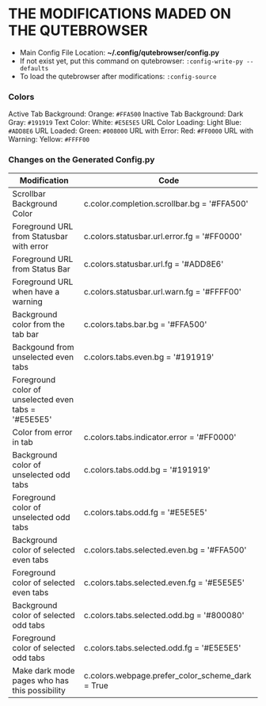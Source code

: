 # THE MODIFICATIONS MADED ON THE QUTEBROWSER


* Main Config File Location: **~/.config/qutebrowser/config.py**
* If not exist yet, put this command on qutebrowser: `:config-write-py --defaults`
* To load the qutebrowser after modifications: `:config-source`

### Colors

Active Tab Background: Orange: `#FFA500`
Inactive Tab Background: Dark Gray: `#191919`
Text Color: White: `#E5E5E5`
URL Color Loading: Light Blue: `#ADD8E6`
URL Loaded: Green: `#008000`
URL with Error: Red: `#FF0000`
URL with Warning: Yellow: `#FFFF00`

### Changes on the Generated Config.py


| Modification | Code |
|---|---|
|Scrollbar Background Color|c.color.completion.scrollbar.bg = '#FFA500'
|Foreground URL from Statusbar with error|c.colors.statusbar.url.error.fg = '#FF0000'
|Foreground URL from Status Bar|c.colors.statusbar.url.fg = '#ADD8E6'
|Foreground URL when have a warning|c.colors.statusbar.url.warn.fg = '#FFFF00'  
|Background color from the tab bar|c.colors.tabs.bar.bg = '#FFA500'
|Backgound from unselected even tabs|c.colors.tabs.even.bg = '#191919'
|Foreground color of unselected even tabs = '#E5E5E5'
|Color from error in tab|c.colors.tabs.indicator.error = '#FF0000'
|Background color of unselected odd tabs|c.colors.tabs.odd.bg = '#191919'
|Foreground color of unselected odd tabs|c.colors.tabs.odd.fg = '#E5E5E5'
|Background color of selected even tabs|c.colors.tabs.selected.even.bg = '#FFA500'
|Foreground color of selected even tabs|c.colors.tabs.selected.even.fg = '#E5E5E5'
|Background color of selected odd tabs|c.colors.tabs.selected.odd.bg = '#800080'
|Foreground color of selected odd tabs|c.colors.tabs.selected.odd.fg = '#E5E5E5'
|Make dark mode pages who has this possibility|c.colors.webpage.prefer_color_scheme_dark = True
